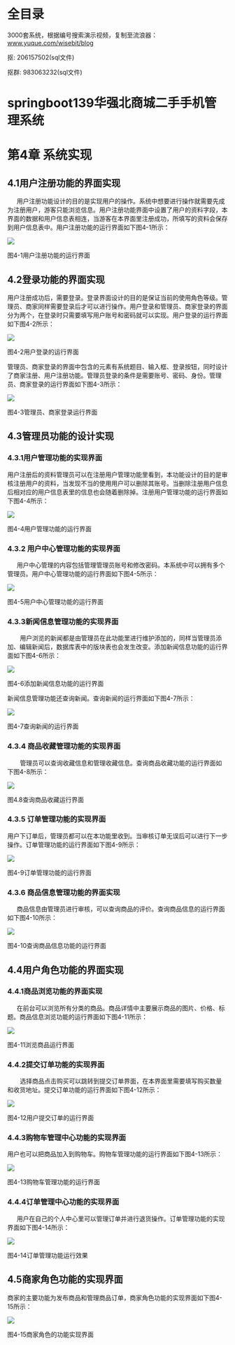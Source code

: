 # 全目录

3000套系统，根据编号搜索演示视频，复制至流浪器：www.yuque.com/wisebit/blog


<p>抠: 206157502(sql文件)</p>
<p>抠群: 983063232(sql文件)</p>


# springboot139华强北商城二手手机管理系统
# 第4章 系统实现

## 4.1用户注册功能的界面实现
`   `用户注册功能设计的目的是实现用户的操作。系统中想要进行操作就需要先成为注册用户，游客只能浏览信息。用户注册功能界面中设置了用户的资料字段，本界面的数据和用户信息表相连，当游客在本界面里注册成功，所填写的资料会保存到用户信息表中。用户注册功能的运行界面如下图4-1所示：

![](/md/blog.026.png)

图4-1用户注册功能的运行界面
## 4.2登录功能的界面实现
用户注册成功后，需要登录。登录界面设计的目的是保证当前的使用角色等级。管理员、商家同样需要登录后才可以进行操作。用户登录和管理员、商家登录的界面分为两个，在登录时只需要填写用户账号和密码就可以实现。用户登录的运行界面如下图4-2所示：

![](/md/blog.027.png)

图4-2用户登录的运行界面

管理员、商家登录的界面中包含的元素有系统题目、输入框、登录按钮，同时设计了商家注册、用户注册功能。管理员登录的条件是需要账号、密码、身份。管理员、商家登录的运行界面如下图4-3所示：  

![](/md/blog.028.png)

图4-3管理员、商家登录运行界面
## 4.3管理员功能的设计实现
### 4.3.1用户管理功能的实现界面
用户注册后的资料管理员可以在注册用户管理功能里看到，本功能设计的目的是审核注册用户的资料，当发现不当的使用用户可以删除其账号。当删除注册用户信息后相对应的用户信息表里的信息也会随着删除掉。注册用户管理功能的运行界面如下图4-4所示：

![](/md/blog.029.png)

图4-4用户管理功能的运行界面
### 4.3.2 用户中心管理功能的实现界面
`   `用户中心管理的内容包括管理管理员账号和修改密码。本系统中可以拥有多个管理员。用户中心管理功能的运行界面如下图4-5所示：

![](/md/blog.030.png)

图4-5用户中心管理功能的运行界面
### 4.3.3新闻信息管理功能的实现界面
`    `用户浏览的新闻都是由管理员在此功能里进行维护添加的，同样当管理员添加、编辑新闻后，数据库表中的版块表也会发生改变。添加新闻信息功能的运行界面如下图4-6所示：

![](/md/blog.031.png)

图4-6添加新闻信息功能的运行界面

新闻信息管理功能还查询新闻。查询新闻的运行界面如下图4-7所示：

![](/md/blog.032.png)

图4-7查询新闻的运行界面
### 4.3.4 商品收藏管理功能的实现界面
`    `管理员可以查询收藏信息和管理收藏信息。查询商品收藏功能的运行界面如下图4-8所示：

![](/md/blog.033.png)

图4.8查询商品收藏运行界面
### 4.3.5 订单管理功能的实现界面
用户下订单后，管理员都可以在本功能里收到。当审核订单无误后可以进行下一步操作。订单管理功能的运行界面如下图4-9所示：

![](/md/blog.034.png)

图4-9订单管理功能的运行界面
### 4.3.6 商品信息管理功能的界面实现
`   `商品信息由管理员进行审核，可以查询商品的评价。查询商品信息的运行界面如下图4-10所示：

![](/md/blog.035.png)

图4-10查询商品信息功能的运行界面
## 4.4用户角色功能的界面实现
### 4.4.1商品浏览功能的界面实现
`   `在前台可以浏览所有分类的商品。商品详情中主要展示商品的图片、价格、标题。商品信息浏览功能的运行界面如下图4-11所示：

![](/md/blog.036.png)

图4-11浏览商品运行界面
### 4.4.2提交订单功能的实现界面
`    `选择商品点击购买可以跳转到提交订单界面，在本界面里需要填写购买数量和收货地址。提交订单功能的运行界面如下图4-12所示：

![](/md/blog.037.png)

图4-12用户提交订单的运行界面
### 4.4.3购物车管理中心功能的实现界面
用户也可以把商品加入到购物车。购物车管理功能的运行界面如下图4-13所示：

![](/md/blog.038.png)

图4-13购物车管理功能的运行界面
### 4.4.4订单管理中心功能的实现界面
`   `用户在自己的个人中心里可以管理订单并进行退货操作。订单管理功能的实现界面如下图4-14所示：

![](/md/blog.039.png)

图4-14订单管理功能运行效果
## 4.5商家角色功能的实现界面
商家的主要功能为发布商品和管理商品订单，商家角色功能的实现界面如下图4-15所示：

![](/md/blog.040.png)

图4-15商家角色的功能实现界面



